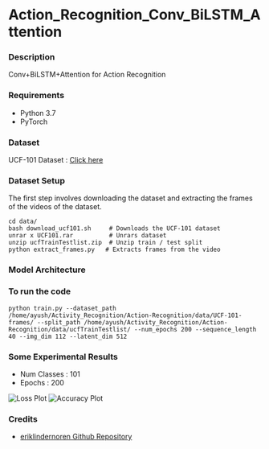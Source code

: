 # Action_Recognition_Conv_BiLSTM_Attention

### Description
Conv+BiLSTM+Attention for Action Recognition

### Requirements
* Python 3.7
* PyTorch


### Dataset
UCF-101 Dataset : [Click here](https://www.crcv.ucf.edu/data/UCF101.php)

### Dataset Setup
The first step involves downloading the dataset and extracting the frames of the videos of the dataset.
```
cd data/              
bash download_ucf101.sh     # Downloads the UCF-101 dataset
unrar x UCF101.rar          # Unrars dataset
unzip ucfTrainTestlist.zip  # Unzip train / test split
python extract_frames.py   # Extracts frames from the video 
```

### Model Architecture

### To run the code
```
python train.py --dataset_path /home/ayush/Activity_Recognition/Action-Recognition/data/UCF-101-frames/ --split_path /home/ayush/Activity_Recognition/Action-Recognition/data/ucfTrainTestlist/ --num_epochs 200 --sequence_length 40 --img_dim 112 --latent_dim 512
```

### Some Experimental Results
* Num Classes : 101
* Epochs : 200  

![Loss Plot](https://github.com/rayush7/Action_Recognition_Conv_BiLSTM_Attention/blob/master/loss_plot.png)
![Accuracy Plot](https://github.com/rayush7/Action_Recognition_Conv_BiLSTM_Attention/blob/master/accuracy_plot.png)



### Credits
* [eriklindernoren Github Repository](https://github.com/eriklindernoren/Action-Recognition)
